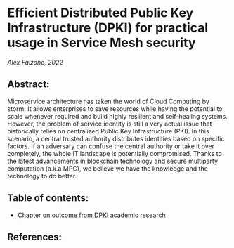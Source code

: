 # Efficient Distributed Public Key Infrastructure (DPKI) for practical usage in Service Mesh security

*Alex Falzone, 2022*

## Abstract:

Microservice architecture has taken the world of Cloud Computing by storm. It allows enterprises to save resources while having the potential to scale whenever required and build highly resilient and self-healing systems. However, the problem of service identity is still a very actual issue that historically relies on centralized Public Key Infrastructure (PKI).
In this scenario, a central trusted authority distributes identities based on specific factors. If an adversary can confuse the central authority or take it over completely, the whole IT landscape is potentially compromised. Thanks to the latest advancements in blockchain technology and secure multiparty computation (a.k.a MPC), we believe we have the knowledge and the technology to do better.


## Table of contents:

- [Chapter on outcome from DPKI academic research](#academic_research)

## References:

